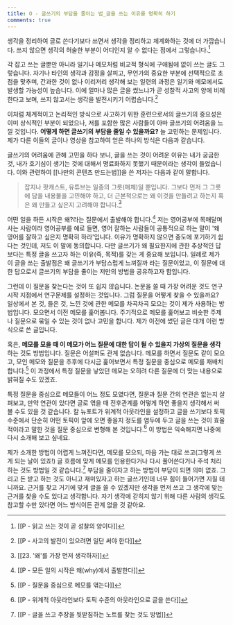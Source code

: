 ```yaml
---
title: O - 글쓰기의 부담을 줄이는 법_글을 쓰는 이유를 명확히 하기
comments: true
---
```


생각을 정리하여 글로 쓴다기보다 쓰면서 생각을 정리하고 체계화하는 것에 더 가깝습니다. 쓰지 않으면 생각의 허술한 부분이 어디인지 알 수 없다는 점에서 그렇습니다.[^1] 

각 잡고 쓰는 글뿐만 아니라 일기나 메모처럼 비교적 형식에 구애됨에 없이 쓰는 글도 그렇습니다. 자기나 타인의 생각과 감정을 살피고, 무언가의 중요한 부분에 선택적으로 초점을 맞추며, 간과한 것이 없나 이리저리 생각해 보는 일련의 과정은 일기와 메모에서도 발생할 가능성이 높습니다. 이에 얼마나 많은 글을 썼느냐가 곧 성찰적 사고의 양에 비례한다고 보며, 쓰지 않고서는 생각을 발전시키기 어렵습니다.[^2]

이처럼 체계적이고 논리적인 방식으로 사고하기 위한 훈련으로서의 글쓰기의 중요성은 이미 상식적인 부분이 되었으나, 저를 포함한 많은 사람들이 아마 글쓰기의 어려움을 느낄 것입니다. **어떻게 하면 글쓰기의 부담을 줄일 수 있을까요?** 늘 고민하는 문제입니다. 제가 다른 이들의 글이나 영상을 참고하여 얻은 하나의 방식은 다음과 같습니다.

글쓰기의 어려움에 관해 고민을 하다 보니, 글을 쓰는 것이 어려운 이유는 내가 궁금한 것, 내가 호기심이 생기는 것에 대해서 명료화하지 못했기 때문이라는 생각이 들었습니다. 이와 관련하여 [[나만의 콘텐츠 만드는법]]을 쓴 저자는 다음과 같이 말합니다.

>잡지나 팟캐스트, 유튜브는 일종의 그릇(매체)일 뿐입니다. 그보다 먼저 그 그릇에 담을 내용물을 고민해야 하고, 더 근본적으로는 왜 이것을 만들려고 하는지 혹은 왜 만들고 싶은지 고려해야 합니다.[^3]

어떤 일을 하든 시작은 왜?라는 질문에서 출발해야 합니다.[^4] 저는 영어공부에 목매달며 사는 사람이라 영어공부를 예로 들면, 영어 잘하는 사람들이 공통적으로 하는 말이 '왜 영어를 잘하고 싶은지 명확히 하라'입니다. 이유가 명확하지 않으면 중도에 포기하기 쉽다는 것인데, 저도 이 말에 동의합니다. 다만 글쓰기가 왜 필요한지에 관한 추상적인 답보다는 특정 글을 쓰고자 하는 이유(즉, 목적)를 갖는 게 중요해 보입니다. 일례로 제가 이 글을 쓰는 출발점은 왜 글쓰기가 부담스럽게 느껴질까 라는 질문이었고, 이 질문에 대한 답으로서 글쓰기의 부담을 줄이는 저만의 방법을 공유하고자 함입니다. 

그런데 이 질문을 찾는다는 것이 또 쉽지 않습니다. 논문을 쓸 때 가장 어려운 것도 연구 시작 지점에서 연구문제를 설정하는 것입니다. 그럼 질문을 어떻게 찾을 수 있을까요? 일상에서 본 것, 들은 것, 느낀 것에 관한 메모를 차곡차곡 모으는 것이 제가 사용하는 방법입니다. 모으면서 이전 메모를 훑어봅니다. 주기적으로 메모를 훑어보고 비슷한 주제나 질문으로 묶일 수 있는 것이 없나 고민을 합니다. 제가 이전에 썼던 글은 대개 이런 방식으로 쓴 글입니다.

혹은, **메모를 모을 때 이 메모가 어느 질문에 대한 답이 될 수 있을지 가상의 질문을 생각**하는 것도 방법입니다. 질문은 어설퍼도 관계 없습니다. 메모를 하면서 질문도 같이 모으고, 모인 메모와 질문을 추후에 다시금 훑어보면서 특정 질문을 중심으로 메모를 재배치합니다.[^5] 이 과정에서 특정 질문을 낳았던 메모는 오히려 다른 질문에 더 맞는 내용으로 밝혀질 수도 있겠죠.

특정 질문을 중심으로 메모들이 어느 정도 모였다면, 질문과 질문 간의 연관은 없는지 살펴보고, 만약 연관이 있다면 글로 엮을 때 전후관계를 어떻게 하면 좋을지 생각해서 써 볼 수도 있을 것 같습니다. 칼 뉴포트가 위계적 아웃라인을 설정하고 글을 쓰기보다 토픽 수준에서 단순히 어떤 토픽이 앞에 오면 좋을지 정도를 염두에 두고 글을 쓰는 것이 효율적이라고 말한 것을 질문 중심으로 변형해 본 것입니다.[^6] 이 방법은 익숙해지면 나중에 다시 소개해 보고 싶네요.

제가 소개한 방법이 어렵게 느껴진다면, 메모를 모으되, 마음 가는 대로 쓰고(그렇게 쓰게 되는 날이 있죠!) 글 흐름에 맞게 메모를 인용한다거나 다시 풀어쓴다거나 주석 처리하는 것도 방법일 것 같습니다.[^7] 부담을 줄이자고 하는 방법이 부담이 되면 의미 없죠. 그리고 돈 받고 하는 것도 아니고 재미있자고 하는 글쓰기인데 너무 힘이 들어가면 지칠 테니까요. 근거를 찾고 거기에 맞게 글을 쓸 수 있겠지만 생각을 먼저 쓰고 그 생각에 맞는 근거를 찾을 수도 있다고 생각합니다. 자기 생각에 갇히지 않기 위해 다른 사람의 생각도 참고할 수만 있다면 어느 방식이든 관계 없을 것 같아요.


[^1]:[[P - 읽고 쓰는 것이 곧 성찰의 양이다]]
[^2]:[[P - 사고의 발전이 있으려면 일단 써야 한다]]
[^3]:[[23. '왜'를 가장 먼저 생각하자]]
[^4]:[[P - 모든 일의 시작은 왜(why)에서 출발한다]]
[^5]:[[P - 질문을 중심으로 메모를 엮는다]]
[^6]:[[P - 위계적 아웃라인보다 토픽 수준의 아웃라인으로 글을 쓴다]]
[^7]:[[P - 글을 쓰고 주장을 뒷받침하는 노트를 찾는 것도 방법]]

